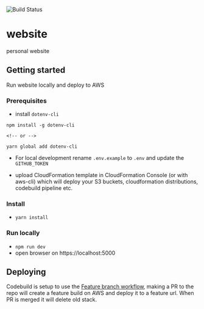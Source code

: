 ![Build Status](https://codebuild.eu-central-1.amazonaws.com/badges?uuid=eyJlbmNyeXB0ZWREYXRhIjoiV1V2VDZnYUxxVDNiWFVOc0ExSy9PQ2M3MUdaUjUzSEFVUk8wRkpKUEdkOG1DbzJwbHdYL1cvb0RFMGdqbzlGeXJuWnR6Nm5MQ0VzK2x6aDM0VVNkbGVBPSIsIml2UGFyYW1ldGVyU3BlYyI6IlY2Vm84dHcyYmVrRDVWSG0iLCJtYXRlcmlhbFNldFNlcmlhbCI6MX0%3D&branch=master)

# website

personal website

## Getting started

Run website locally and deploy to AWS

### Prerequisites

- install `dotenv-cli`

```
npm install -g dotenv-cli

<!-- or -->

yarn global add dotenv-cli
```

- For local development rename `.env.example` to `.env` and update the `GITHUB_TOKEN`

- upload CloudFormation template in CloudFormation Console (or with aws-cli) which will deploy your S3 buckets, cloudformation distributions, codebuild pipeline etc.

### Install

- `yarn install`

### Run locally

- `npm run dev`
- open browser on https://localhost:5000

## Deploying

Codebuild is setup to use the [Feature branch workflow](https://www.atlassian.com/git/tutorials/comparing-workflows/feature-branch-workflow), making a PR to the repo will create a feature build on AWS and deploy it to a feature url. When PR is merged it will delete old stack.
